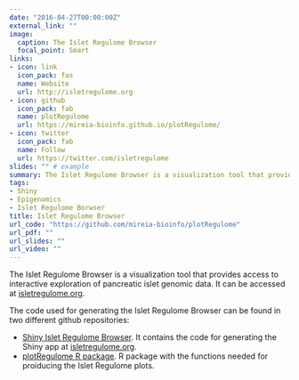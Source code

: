 ```yaml
---
date: "2016-04-27T00:00:00Z"
external_link: ""
image:
  caption: The Islet Regulome Browser
  focal_point: Smart
links:
- icon: link
  icon_pack: fas
  name: Website
  url: http://isletregulome.org
- icon: github
  icon_pack: fab
  name: plotRegulome
  url: https://mireia-bioinfo.github.io/plotRegulome/
- icon: twitter
  icon_pack: fab
  name: Follow
  url: https://twitter.com/isletregulome
slides: "" # example
summary: The Islet Regulome Browser is a visualization tool that provides access to interactive exploration of pancreatic islet genomic data.
tags:
- Shiny
- Epigenomics
- Islet Regulome Borwser
title: Islet Regulome Browser
url_code: "https://github.com/mireia-bioinfo/plotRegulome"
url_pdf: ""
url_slides: ""
url_video: ""
---
```


The Islet Regulome Browser is a visualization tool that provides access to interactive exploration of pancreatic islet genomic data. It can be accessed at [isletregulome.org](isletregulome.org).

The code used for generating the Islet Regulome Browser can be found in two different github repositories:

- [Shiny Islet Regulome Browser](https://github.com/mireia-bioinfo/isletregulome_shiny). It contains the code for generating the Shiny app at [isletregulome.org](isletregulome.org).
- [plotRegulome R package](https://github.com/mireia-bioinfo/plotRegulome). R package with the functions needed for proiducing the Islet Regulome plots.
